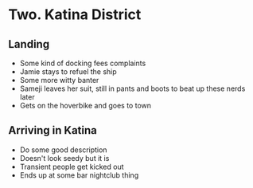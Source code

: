 # Two. Katina District

## Landing
* Some kind of docking fees complaints
* Jamie stays to refuel the ship
* Some more witty banter
* Sameji leaves her suit, still in pants and boots to beat up these nerds later
* Gets on the hoverbike and goes to town


## Arriving in Katina
* Do some good description
* Doesn't look seedy but it is
* Transient people get kicked out 
* Ends up at some bar nightclub thing

